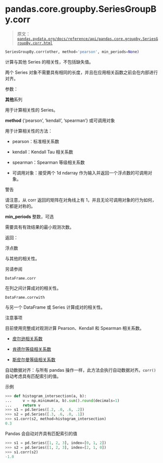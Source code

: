 # pandas.core.groupby.SeriesGroupBy.corr

> 原文：[`pandas.pydata.org/docs/reference/api/pandas.core.groupby.SeriesGroupBy.corr.html`](https://pandas.pydata.org/docs/reference/api/pandas.core.groupby.SeriesGroupBy.corr.html)

```py
SeriesGroupBy.corr(other, method='pearson', min_periods=None)
```

计算与其他 Series 的相关性，不包括缺失值。

两个 Series 对象不需要具有相同的长度，并且在应用相关函数之前会在内部进行对齐。

参数：

**其他**系列

用于计算相关性的 Series。

**method** {‘pearson’, ‘kendall’, ‘spearman’} 或可调用对象

用于计算相关性的方法：

+   pearson：标准相关系数

+   kendall：Kendall Tau 相关系数

+   spearman：Spearman 等级相关系数

+   可调用对象：接受两个 1d ndarray 作为输入并返回一个浮点数的可调用对象。

警告

请注意，从 corr 返回的矩阵在对角线上有 1，并且无论可调用对象的行为如何，它都是对称的。

**min_periods** 整数，可选

需要具有有效结果的最小观测次数。

返回：

浮点数

与其他的相关性。

另请参阅

`DataFrame.corr`

在列之间计算成对的相关性。

`DataFrame.corrwith`

与另一个 DataFrame 或 Series 计算成对的相关性。

注意事项

目前使用完整成对观测计算 Pearson、Kendall 和 Spearman 相关系数。

+   [皮尔逊相关系数](https://en.wikipedia.org/wiki/Pearson_correlation_coefficient)

+   [肯德尔等级相关系数](https://en.wikipedia.org/wiki/Kendall_rank_correlation_coefficient)

+   [斯皮尔曼等级相关系数](https://en.wikipedia.org/wiki/Spearman%27s_rank_correlation_coefficient)

自动数据对齐：与所有 pandas 操作一样，此方法会执行自动数据对齐。`corr()` 自动考虑具有匹配索引的值。

示例

```py
>>> def histogram_intersection(a, b):
...     v = np.minimum(a, b).sum().round(decimals=1)
...     return v
>>> s1 = pd.Series([.2, .0, .6, .2])
>>> s2 = pd.Series([.3, .6, .0, .1])
>>> s1.corr(s2, method=histogram_intersection)
0.3 
```

Pandas 会自动对齐具有匹配索引的值

```py
>>> s1 = pd.Series([1, 2, 3], index=[0, 1, 2])
>>> s2 = pd.Series([1, 2, 3], index=[2, 1, 0])
>>> s1.corr(s2)
-1.0 
```
